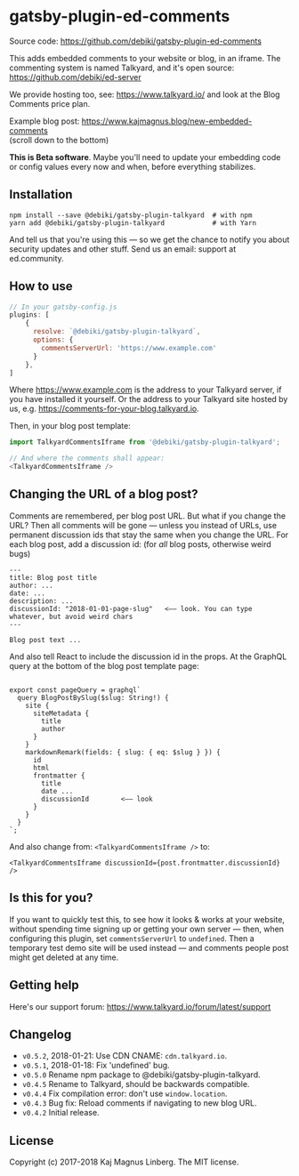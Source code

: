 gatsby-plugin-ed-comments
=========================

Source code: https://github.com/debiki/gatsby-plugin-ed-comments  

This adds embedded comments to your website or blog, in an iframe. The commenting system is
named Talkyard, and it's open source: https://github.com/debiki/ed-server

We provide hosting too, see: https://www.talkyard.io/
and look at the Blog Comments price plan.

Example blog post: https://www.kajmagnus.blog/new-embedded-comments  
(scroll down to the bottom)

**This is Beta software**. Maybe you'll need to update your embedding code or config values
every now and when, before everything stabilizes.


## Installation

```
npm install --save @debiki/gatsby-plugin-talkyard  # with npm
yarn add @debiki/gatsby-plugin-talkyard            # with Yarn
```

And tell us that you're using this — so we get the chance to notify you about security updates
and other stuff. Send us an email: support at ed.community.


## How to use

```javascript
// In your gatsby-config.js
plugins: [
    {
      resolve: `@debiki/gatsby-plugin-talkyard`,
      options: {
        commentsServerUrl: 'https://www.example.com'
      }
    },
]
```

Where https://www.example.com is the address to your Talkyard server, if
you have installed it yourself. Or the address to your Talkyard site
hosted by us, e.g. https://comments-for-your-blog.talkyard.io.

Then, in your blog post template:

```javascript
import TalkyardCommentsIframe from '@debiki/gatsby-plugin-talkyard';

// And where the comments shall appear:
<TalkyardCommentsIframe />
```

## Changing the URL of a blog post?

Comments are remembered, per blog post URL. But what if you change the URL? Then
all comments will be gone — unless you instead of URLs, use permanent discussion ids
that stay the same when you change the URL.
For each blog post, add a discussion id: (for *all* blog posts, otherwise weird bugs)

    ---
    title: Blog post title
    author: ...
    date: ...
    description: ...
    discussionId: "2018-01-01-page-slug"   <—— look. You can type whatever, but avoid weird chars
    ---
    
    Blog post text ...

And also tell React to include the discussion id in the props. At the GraphQL query
at the bottom of the blog post template page:

```

export const pageQuery = graphql`
  query BlogPostBySlug($slug: String!) {
    site {
      siteMetadata {
        title
        author
      }
    }
    markdownRemark(fields: { slug: { eq: $slug } }) {
      id
      html
      frontmatter {
        title
        date ...
        discussionId        <—— look
      }
    }
  }
`;
```

And also change from: `<TalkyardCommentsIframe />`
to:

```
<TalkyardCommentsIframe discussionId={post.frontmatter.discussionId} />
```

## Is this for you?

If you want to quickly test this, to see how it looks & works at your website,
without spending time signing up or getting your own server
— then, when configuring this plugin, set
`commentsServerUrl` to `undefined`. Then a temporary test demo site will be used instead
— and comments people post might get deleted at any time.

## Getting help

Here's our support forum: https://www.talkyard.io/forum/latest/support


## Changelog

- `v0.5.2`, 2018-01-21: Use CDN CNAME: `cdn.talkyard.io`.
- `v0.5.1`, 2018-01-18: Fix 'undefined' bug.
- `v0.5.0` Rename npm package to @debiki/gatsby-plugin-talkyard.
- `v0.4.5` Rename to Talkyard, should be backwards compatible.
- `v0.4.4` Fix compilation error: don't use `window.location`.
- `v0.4.3` Bug fix: Reload comments if navigating to new blog URL.
- `v0.4.2` Initial release.

## License

Copyright (c) 2017-2018 Kaj Magnus Linberg.
The MIT license.

